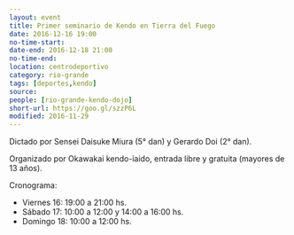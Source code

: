 ```yaml
---
layout: event 
title: Primer seminario de Kendo en Tierra del Fuego
date: 2016-12-16 19:00
no-time-start: 
date-end: 2016-12-18 21:00
no-time-end: 
location: centrodeportivo
category: rio-grande
tags: [deportes,kendo]
source: 
people: [rio-grande-kendo-dojo]
short-url: https://goo.gl/szzP6L
modified: 2016-11-29
---
```


Dictado por Sensei Daisuke Miura (5° dan) y Gerardo Doi (2° dan).

Organizado por Okawakai kendo-iaido, entrada libre y gratuita (mayores de 13 años).

Cronograma:

- Viernes 16: 19:00 a 21:00 hs.
- Sábado 17: 10:00 a 12:00 y 14:00 a 16:00 hs.
- Domingo 18: 10:00 a 12:00 hs.